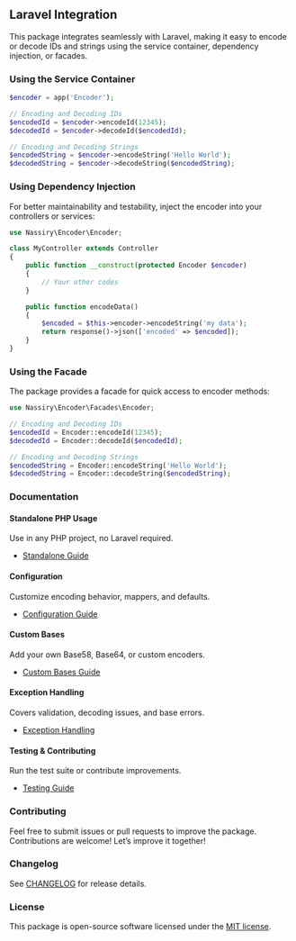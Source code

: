 ## Laravel Integration

This package integrates seamlessly with Laravel, making it easy to encode or decode IDs and strings using the service container, dependency injection, or facades.

### Using the Service Container

```php
$encoder = app('Encoder');

// Encoding and Decoding IDs
$encodedId = $encoder->encodeId(12345);
$decodedId = $encoder->decodeId($encodedId);

// Encoding and Decoding Strings
$encodedString = $encoder->encodeString('Hello World');
$decodedString = $encoder->decodeString($encodedString);
```

### Using Dependency Injection

For better maintainability and testability, inject the encoder into your controllers or services:

```php
use Nassiry\Encoder\Encoder;

class MyController extends Controller
{
    public function __construct(protected Encoder $encoder)
    {
        // Your other codes
    }

    public function encodeData()
    {
        $encoded = $this->encoder->encodeString('my data');
        return response()->json(['encoded' => $encoded]);
    }
}
```

### Using the Facade

The package provides a facade for quick access to encoder methods:

```php
use Nassiry\Encoder\Facades\Encoder;

// Encoding and Decoding IDs
$encodedId = Encoder::encodeId(12345);
$decodedId = Encoder::decodeId($encodedId);

// Encoding and Decoding Strings
$encodedString = Encoder::encodeString('Hello World');
$decodedString = Encoder::decodeString($encodedString);
```

### Documentation

#### Standalone PHP Usage
Use in any PHP project, no Laravel required.

- [Standalone Guide](standalone.md)

#### Configuration
Customize encoding behavior, mappers, and defaults.

- [Configuration Guide](configuration.md)

#### Custom Bases
Add your own Base58, Base64, or custom encoders.
- [Custom Bases Guide](custom-bases.md)

#### Exception Handling
Covers validation, decoding issues, and base errors.

- [Exception Handling](exceptions.md)

#### Testing & Contributing
Run the test suite or contribute improvements.

- [Testing Guide](testing.md)


### Contributing
Feel free to submit issues or pull requests to improve the package. Contributions are welcome! Let’s improve it together!

### Changelog

See [CHANGELOG](../CHANGELOG.md) for release details.

### License
This package is open-source software licensed under the [MIT license](../LICENSE).
